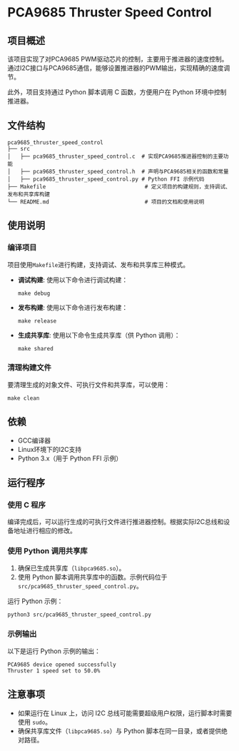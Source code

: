 # PCA9685 Thruster Speed Control

## 项目概述
该项目实现了对PCA9685 PWM驱动芯片的控制，主要用于推进器的速度控制。通过I2C接口与PCA9685通信，能够设置推进器的PWM输出，实现精确的速度调节。

此外，项目支持通过 Python 脚本调用 C 函数，方便用户在 Python 环境中控制推进器。

## 文件结构
```
pca9685_thruster_speed_control
├── src
│   ├── pca9685_thruster_speed_control.c  # 实现PCA9685推进器控制的主要功能
│   ├── pca9685_thruster_speed_control.h  # 声明与PCA9685相关的函数和常量
│   ├── pca9685_thruster_speed_control.py # Python FFI 示例代码
├── Makefile                               # 定义项目的构建规则，支持调试、发布和共享库构建
└── README.md                              # 项目的文档和使用说明
```

## 使用说明

### 编译项目
项目使用`Makefile`进行构建，支持调试、发布和共享库三种模式。

- **调试构建**: 
  使用以下命令进行调试构建：
  ```
  make debug
  ```

- **发布构建**: 
  使用以下命令进行发布构建：
  ```
  make release
  ```

- **生成共享库**: 
  使用以下命令生成共享库（供 Python 调用）：
  ```
  make shared
  ```

### 清理构建文件
要清理生成的对象文件、可执行文件和共享库，可以使用：
```
make clean
```

## 依赖
- GCC编译器
- Linux环境下的I2C支持
- Python 3.x（用于 Python FFI 示例）

## 运行程序

### 使用 C 程序
编译完成后，可以运行生成的可执行文件进行推进器控制。根据实际I2C总线和设备地址进行相应的修改。

### 使用 Python 调用共享库
1. 确保已生成共享库（`libpca9685.so`）。
2. 使用 Python 脚本调用共享库中的函数。示例代码位于 `src/pca9685_thruster_speed_control.py`。

运行 Python 示例：
```bash
python3 src/pca9685_thruster_speed_control.py
```

### 示例输出
以下是运行 Python 示例的输出：
```
PCA9685 device opened successfully
Thruster 1 speed set to 50.0%
```

## 注意事项
- 如果运行在 Linux 上，访问 I2C 总线可能需要超级用户权限，运行脚本时需要使用 `sudo`。
- 确保共享库文件（`libpca9685.so`）与 Python 脚本在同一目录，或者提供绝对路径。